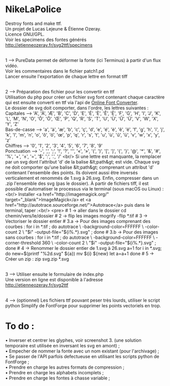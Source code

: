 NikeLaPolice
============

Destroy fonts and make ttf.<br/>
Un projet de Lucas Lejeune & Étienne Ozeray.<br/>
Licence GNU/GPL.<br/>
Voir les specimens des fontes générés <a href="http://etienneozeray.fr/svg2ttf/specimens">http://etienneozeray.fr/svg2ttf/specimens</a><br/><br/>

1 --> PureData permet de déformer la fonte (ici Terminus) à partir d'un flux vidéo.<br/>
Voir les commentaires dans le fichier patch1.pd<br/>
Lancer ensuite l'exportation de chaque lettre en format tiff<br/><br/>

2 --> Préparation des fichier pour les convertir en ttf<br/>
Utilisation du php pour créer un fichier svg font contenant chaque caractère qui est ensuite converti en ttf via l'api de <a href="http://onlinefontconverter.com/" target="_blank">Online Font Converter</a>.<br/>
Le dossier de svg doit comporter, dans l'ordre, les lettres suivantes :<br/>
	Capitales --> 'A', 'À', 'Æ', 'B', 'C', 'D', 'E', 'É', 'È', 'Ê', 'Ë', 
	'F', 'G', 'H', 'I', 'J', 'K', 'L', 'M', 'N', 'O', 'Ô', 
	'Ö', 'Œ', 'P', 'Q', 'R', 'S', 'T', 'U', 'Ù', 'Û', 'Ü', 
	'V', 'W', 'X', 'Y', 'Z' <br/>
	 Bas-de-casse --> 'a', 'à', 'æ', 'b', 'c', 'ç', 'd', 'e', 'é', 'è', 'ê', 
	'ë', 'f', 'g', 'h', 'i', 'j', 'k', 'l', 'm', 'n', 'o', 
	'ô', 'ö', 'œ', 'p', 'q', 'r', 's', 't', 'u', 'ù', 'û', 
	'ü', 'v', 'w', 'x', 'y', 'z' <br/>
	 Chiffres --> '0', '1', '2', '3', '4', '5', '6', '7', '8', '9' <br/>
	 Ponctuation --> '-', ',', ';', '!', '?', '\'', '«', '»', '(', ')', '[', 
	']', '{', '}', '@', '\*', '&amp;', '#', '%', '+', '±', '=', 
	'$', ':', '.', '/' <br/>
Si une lettre est manquante, la remplacer par un svg dont l'attribut 'd' de la balise &lt;path&gt; est vide.
Chaque svg ne doit comporter qu'une balise  &lt;path&gt; comprenant un attribut 'd' contenant l'ensemble des points. Ils doivent aussi être inversés verticalement et renommés de 1.svg à 26.svg. Enfin, compresser dans un .zip l'ensemble des svg (pas le dossier).
À partir de fichiers tiff, il est possible d'automatiser le processus via le terminal (sous macOS ou Linux) :<br/>
Installer <a href="http://imagemagick.org/" target="_blank">ImageMagick</a> et <a href="http://autotrace.sourceforge.net/">Autotrace</a> puis dans le terminal, taper :<br/>
	<pre>
	# 1 -> aller dans le dossier 		
	  cd chemin/vers/le/dossier
	# 2 -> flip les images
	  mogrify -flip  *.tif
	# 3 -> Vectoriser le dossier entier
	# 3.a -> Pour des images comprenant des courbes :
	  for i in *.tif ; do 
	    autotrace \
	  	  -background-color=FFFFFF \
	  	  -color-count 2 \
	  	  "$i" -output-file="${i%.*}.svg" ; 
	  done
	# 3.b -> Pour des images sans courbes :
	  for i in *.tif ; do 
	  	autotrace \
	  	  -background-color=FFFFFF \
	  	  -corner-threshold 360 \
	  	  -color-count 2 \
	  	  "$i" -output-file="${i%.*}.svg" ; 
	  done
	# 4 -> Renommer le dossier entier de 1.svg à 26.svg
	  a=1 
	  for i in *.svg; do
	    new=$(printf "%2d.svg" ${a})
	    mv ${i} ${new}
	    let a=a+1
	   done
	# 5 -> Créer un zip : 
	  zip svg.zip *.svg 
 	</pre><br/><br/>


3 --> Utiliser ensuite le formulaire de index.php<br/>
Une version en ligne est disponible à l'adresse <a href="http://etienneozeray.fr/svg2ttf" target="_blank">http://etienneozeray.fr/svg2ttf</a><br/><br/>

4 --> (optionnel) Les fichiers ttf pouvant peser très lourds, utiliser le script python Simplify de FontForge pour supprimer les points vectoriels en trop.


To do :
=======
• Inverser et centrer les glyphes, voir screenshot 3. (une solution temporaire est utilisée en inversant les svg en amont) ;<br/>
• Empecher de nommer la fonte avec un nom existant (pour l'archivage) ;<br/>
• Se passer de l'API parfois defectueuse en utilisant les scripts python de FontForge ;<br/>
• Prendre en charge les autres formats de compression ;<br/>
• Prendre en charge les alphabets incomplets ;<br/>
• Prendre en charge les fontes à chasse variable ;<br/>
